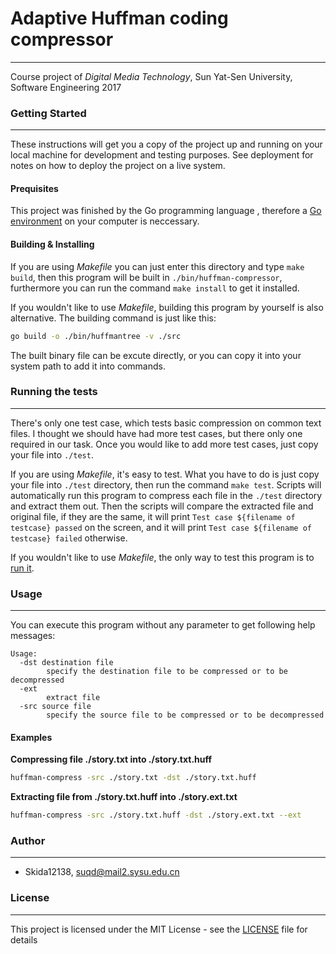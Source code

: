 # Adaptive Huffman coding compressor
---
Course project of *Digital Media Technology*, Sun Yat-Sen University, Software Engineering 2017
### Getting Started
---
These instructions will get you a copy of the project up and running on your local machine for development and testing purposes. See deployment for notes on how to deploy the project on a live system.
#### Prequisites
This project was finished by the Go programming language
, therefore a [Go environment](https://golang.google.cn/) on your computer is neccessary.
#### Building & Installing
If you are using *Makefile* you can just enter this directory and type `make build`, then this program will be built in `./bin/huffman-compressor`, furthermore you can run the command `make install` to get it installed.  

If you wouldn't like to use *Makefile*, building this program by yourself is also alternative. The building command is just like this:
```bash
go build -o ./bin/huffmantree -v ./src
```
The built binary file can be excute directly, or you can copy it into your system path to add it into commands.
### Running the tests
---
There's only one test case, which tests basic compression on common text files. I thought we should have had more test cases, but there only one required in our task. Once you would like to add more test cases, just copy your file into `./test`.   

If you are using *Makefile*, it's easy to test. What you have to do is just copy your file into `./test` directory, then run the command `make test`. Scripts will automatically run this program to compress each file in the `./test` directory and extract them out. Then the scripts will compare the extracted file and original file, if they are the same, it will print `Test case ${filename of testcase} passed` on the screen, and it will print `Test case ${filename of testcase} failed` otherwise.  

If you wouldn't like to use *Makefile*, the only way to test this program is to [run it](#usage).

### <span id="usage">Usage</span>
---
You can execute this program without any parameter to get following help messages:
```
Usage:
  -dst destination file
        specify the destination file to be compressed or to be decompressed
  -ext
        extract file
  -src source file
        specify the source file to be compressed or to be decompressed
```
#### Examples  
**Compressing file ./story.txt into ./story.txt.huff**
```bash
huffman-compress -src ./story.txt -dst ./story.txt.huff
```
**Extracting file from ./story.txt.huff into ./story.ext.txt**
```bash
huffman-compress -src ./story.txt.huff -dst ./story.ext.txt --ext
```

### Author
---
* Skida12138, suqd@mail2.sysu.edu.cn

### License
---
This project is licensed under the MIT License - see the [LICENSE](./LICENSE) file for details
